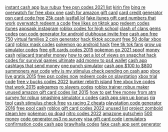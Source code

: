 <a href="https://lookerstudio.google.com/reporting/086e63db-2dfa-489a-b65c-6f7031e22b44/page/DjD">instant cash app</a>
<a href="https://lookerstudio.google.com/reporting/09b1fbe2-8f90-4d09-b72f-49c56dc8aa31?s=jQolFEzYlsw">buy rubux</a>
<a href="https://lookerstudio.google.com/reporting/e09f0019-66ec-4b64-8995-75cea9526062/page/DjD">free psn codes 2021 list</a>
<a href="https://lookerstudio.google.com/reporting/79f362f1-17f4-4e3d-a84b-bbeafd85d77c/page/DjD">kirin fire</a>
<a href="https://lookerstudio.google.com/reporting/0ab9172e-88d5-4e92-a8d0-a2002049df50/page/DjD">bing re</a>
<a href="https://lookerstudio.google.com/reporting/50304731-cc3e-492b-bc98-9b0d5f2e8a17/page/DjD">overwatch for free xbox one</a>
<a href="https://lookerstudio.google.com/reporting/592247e4-ea7b-4b81-8934-8b5b136e5497/page/DjD">cash for amazon gift card</a>
<a href="https://lookerstudio.google.com/reporting/7ce4f851-68ce-4aef-b671-83fc22cec055/page/DjD">card credit generator</a>
<a href="https://lookerstudio.google.com/reporting/b9a3009e-aabb-42e8-9db9-99142cffd242/page/DjD">psn card code free</a>
<a href="https://lookerstudio.google.com/reporting/6e634460-d469-4c12-b7c2-1100a7b7156c/page/DjD">25k cash</a>
<a href="https://lookerstudio.google.com/reporting/2a973150-5669-4408-a043-9f91b0a3557a/page/DjD">justfall lol</a>
<a href="https://lookerstudio.google.com/reporting/0997899b-e116-4e5c-b055-4b1537f8c25a/page/DjD">fake itunes gift card numbers that work</a>
<a href="https://lookerstudio.google.com/reporting/78432aec-2a10-47e0-98b5-5bc3fe800535/page/DjD">overwatch redeem a code</a>
<a href="https://lookerstudio.google.com/reporting/eeca8571-de2e-47ca-a39f-634b7a3db8f1/page/DjD">free likes on tiktok app</a>
<a href="https://lookerstudio.google.com/reporting/49ae2742-463a-4ea4-8271-89072946ebe5/page/DjD">redeem codes itunes</a>
<a href="https://lookerstudio.google.com/reporting/4dc1509d-cfa4-4633-aa34-60774d5fdeaa/page/DjD">appsapk instagram</a>
<a href="https://lookerstudio.google.com/reporting/c52144d5-99c6-4639-b26f-b0bb23dbb664/page/DjD">roblox codes for high school</a>
<a href="https://lookerstudio.google.com/reporting/0607cb38-4397-42e6-bead-a41721c7148b?s=quZWp6OEy9U">clash of clans gems codes</a>
<a href="https://lookerstudio.google.com/reporting/bf4272a1-4278-4456-a4fc-e26a4989e04c/page/DjD">psn code generator for android</a>
<a href="https://lookerstudio.google.com/reporting/efd738e1-8273-47b2-885d-ee13ca4fd246/page/DjD">clubhouse invite free</a>
<a href="https://lookerstudio.google.com/reporting/1d7c9083-0619-4669-952a-b331bc0f5782/page/DjD">cash app free 750</a>
<a href="https://lookerstudio.google.com/reporting/4c3931f8-8d81-40ed-860f-a3c7d64f2fa5/page/DjD">virtual families 2 coin generator</a>
<a href="https://lookerstudio.google.com/reporting/16efe79f-0f7a-4f9f-a64f-114b3aada185/page/DjD">hack tiktok account</a>
<a href="https://lookerstudio.google.com/s/mpvVfgC2YxY">free 50 dollar xbox card</a>
<a href="https://lookerstudio.google.com/reporting/2f67fc83-7423-459a-a05c-536d37f15361/page/DjD">roblox mask codes</a>
<a href="https://lookerstudio.google.com/reporting/0d6b7e1e-5561-4441-a717-3b409aa9432a/page/DjD">pokemon go android hack</a>
<a href="https://lookerstudio.google.com/reporting/4ebc9f2c-198a-4142-9287-a554b01e782d/page/DjD">free tik tok fans</a>
<a href="https://lookerstudio.google.com/reporting/f5d15b14-b392-47cf-a475-a472cd9151ae/page/DjD">grow up simulator codes</a>
<a href="https://lookerstudio.google.com/s/tFgWdgqpzgg">free gift cards codes 2015</a>
<a href="https://lookerstudio.google.com/reporting/698a0e6f-072a-4941-93bb-db7d11357ee6/page/DjD">pokemon go 2021 spoof</a>
<a href="https://lookerstudio.google.com/reporting/220667d6-f0dd-4298-9e11-f032a026686f/page/WntDD">money cash</a>
<a href="https://lookerstudio.google.com/reporting/08e4d8aa-4b50-43e7-8316-446e75fe0ca5?s=jFcI70Sy4aU">reliacard transfer money</a>
<a href="https://lookerstudio.google.com/reporting/45d4d595-0878-403a-b16f-773d758329aa/page/DjD">how to get a lot of views on snapchat hack</a>
<a href="https://lookerstudio.google.com/reporting/f4441942-e5fd-487a-8fa7-635c766de01d/page/DjD">codes for survival games ultimate</a>
<a href="https://lookerstudio.google.com/reporting/5a3ddf4c-b63b-416c-b491-9a6497779848/page/DjD">add money to ps4 wallet</a>
<a href="https://lookerstudio.google.com/reporting/f8d05784-ca48-4cc1-91ac-dda8ca38dcbf/page/DjD">cash app cashtags that send money</a>
<a href="https://lookerstudio.google.com/reporting/3f39e43b-6ace-44c9-b39b-f5454b900a25/page/DjD">one punch simulator</a>
<a href="https://lookerstudio.google.com/reporting/d07958ee-b77a-4e4c-9625-2ad7e49610f6/page/DjD">cash app $100 to $800</a>
<a href="https://lookerstudio.google.com/reporting/ca62f6ec-70eb-443f-a74a-9284785f5f96/page/DjD">summoners war code</a>
<a href="https://lookerstudio.google.com/reporting/ca31f052-fef5-43c3-8021-cc2000fc85f8/page/7wwAD">why is my stimulus check pending on cash app</a>
<a href="https://lookerstudio.google.com/reporting/68c34a6b-f32b-4f14-85de-ac5c177b754b/page/DjD">xbox live gratis 2015</a>
<a href="https://lookerstudio.google.com/reporting/10ccfae5-722d-4053-a1d6-c26ddc2c7213/page/DjD">free psn codes now</a>
<a href="https://lookerstudio.google.com/reporting/9c994f1d-70f7-4f38-a547-9a6339312fc2/page/dGHED">redeem code on playstation</a>
<a href="https://lookerstudio.google.com/reporting/e64e4145-f899-4e25-a08b-bac65b1e6659/page/DjD">xbox trial code</a>
<a href="https://lookerstudio.google.com/reporting/fda6ce2a-121b-4943-ab79-7e3a261cbdba/page/funDD">free v bucks codes 2022</a>
<a href="https://lookerstudio.google.com/reporting/fd6e2f56-71d9-4560-bbfa-825f934c2fdc/page/DjD">bunker rebirth island</a>
<a href="https://lookerstudio.google.com/reporting/10b1f3e3-a4cb-45e0-b9ab-c52c6511955c/page/DjD">free xbox live codes that work 2015</a>
<a href="https://lookerstudio.google.com/reporting/6ac61bab-739a-490a-9e1d-9e8d5a4083a9/page/Cld7C">apkgames</a>
<a href="https://lookerstudio.google.com/reporting/368c0ce8-a86f-4935-96a0-d6446668a1a1/page/DjD">ro slayers codes</a>
<a href="https://lookerstudio.google.com/reporting/6ef56200-94df-46d2-9ae1-1e5196d91ad2/page/DjD">roblox trainer robux maker</a>
<a href="https://lookerstudio.google.com/reporting/b09ecea2-9ea5-44fd-bdfa-efc011dc1872/page/DjD">unused amazon gift card codes list 2015</a>
<a href="https://lookerstudio.google.com/reporting/3f54f938-727d-42c8-8d95-0f20dd45c8cc/page/FwwAD">how to get free money from atm</a>
<a href="https://lookerstudio.google.com/reporting/bc212813-e021-4e1a-9824-9e88718dd753/page/DjD">survey for robux</a>
<a href="https://lookerstudio.google.com/reporting/59c9d047-3c63-4a1f-88a4-0705ed729045/page/DjD">smashing simulator x codes</a>
<a href="https://lookerstudio.google.com/reporting/19866567-f80b-401d-9cd0-da19b4c51651/page/DjD">cash app sign up bonus</a>
<a href="https://lookerstudio.google.com/reporting/50c1f6ea-8b8b-4b25-a911-17ac37c159a3/page/DjD">riq tool</a>
<a href="https://lookerstudio.google.com/reporting/7369997c-2d8f-4f30-9d70-f62422132ff0/page/DjD">cash stimulus check free</a>
<a href="https://lookerstudio.google.com/reporting/d00a36e4-89cc-4502-ab7c-ee2eb9efebc8/page/DjD">vs racing 2 cheats</a>
<a href="https://lookerstudio.google.com/reporting/5ea258ca-459e-4780-ba78-412b9c509893/page/DjD">playstation code generator 2016</a>
<a href="https://lookerstudio.google.com/reporting/6261381f-8d8f-439c-8990-75298519ebfb/page/DjD">free pool cash</a>
<a href="https://lookerstudio.google.com/reporting/5ed4baee-dac4-4058-ad6e-ffccabbecc4e/page/DjD">roblox gift card codes 2022 unused list</a>
<a href="https://lookerstudio.google.com/reporting/6e8cca2b-21a0-40fe-a060-4737845889d7/page/DjD">project zomboid steam key</a>
<a href="https://lookerstudio.google.com/reporting/0d6b7e1e-5561-4441-a717-3b409aa9432a?s=mzlNX2qMnac">pokemon go dpad</a>
<a href="https://lookerstudio.google.com/reporting/cbc4af4c-6cca-4056-96db-f9329c826929/page/DjD">nitro codes 2022</a>
<a href="https://lookerstudio.google.com/reporting/6e76b97e-0a34-4fa3-9686-a04be5d2c453/page/ShhED">amazone gutschein</a>
<a href="https://lookerstudio.google.com/reporting/446ae7c7-b5e7-4d6f-bcfe-f31f7b8d73e1/page/DjD">500 money</a>
<a href="https://lookerstudio.google.com/reporting/324db050-5318-4fea-9031-392bc925eb83/page/DjD">code generator ps3 no survey</a>
<a href="https://lookerstudio.google.com/reporting/681874c0-4a2f-497c-8f01-8cdeeb1531bb/page/DjD">visa gift card code</a>
<a href="https://lookerstudio.google.com/reporting/082e3077-58aa-48e0-a970-afc2bcf24d76/page/DjD">i emulators</a>
<a href="https://lookerstudio.google.com/reporting/e1f0b781-39d7-486f-a0ce-a73501fa3a4e/page/DjD">confirmation code cash app</a>
<a href="https://lookerstudio.google.com/reporting/1934c964-7110-4d47-9de2-62ac34837dc7/page/DjD">brawlhalla codes</a>
<a href="https://lookerstudio.google.com/reporting/1351f77d-423c-4eb1-b398-acf55719418c/page/EtfAD">fake cash app sent generator</a>
